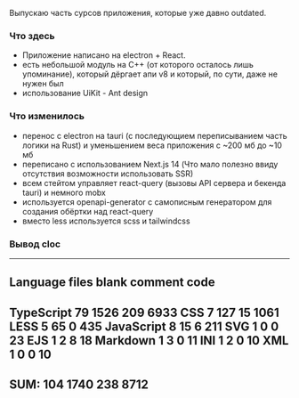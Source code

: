 Выпускаю часть сурсов приложения, которые уже давно outdated.

### Что здесь
  - Приложение написано на electron + React.
  - есть небольшой модуль на C++ (от которого осталось лишь упоминание), который дёргает апи v8 и который, по сути, даже не нужен был
  - использование UiKit - Ant design

### Что изменилось
  - перенос с electron на tauri (с последующием переписыванием часть логики на Rust) и уменьшением веса приложения с ~200 мб до ~10 мб
  - переписано с использованием Next.js 14 (Что мало полезно ввиду отсутствия возможности использовать SSR)
  - всем стейтом управляет react-query (вызовы API сервера и бекенда tauri) и немного mobx
  - используется openapi-generator с самописным генератором для создания обёртки над react-query
  - вместо less используется scss и tailwindcss
  

### Вывод cloc
-------------------------------------------------------------------------------
Language                     files          blank        comment           code
-------------------------------------------------------------------------------
TypeScript                      79           1526            209           6933
CSS                              7            127             15           1061
LESS                             5             65              0            435
JavaScript                       8             15              6            211
SVG                              1              0              0             23
EJS                              1              2              8             18
Markdown                         1              3              0             11
INI                              1              2              0             10
XML                              1              0              0             10
-------------------------------------------------------------------------------
SUM:                           104           1740            238           8712
-------------------------------------------------------------------------------
